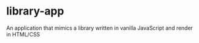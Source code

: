 # library-app
An application that mimics a library written in vanilla JavaScript and render in HTML/CSS
